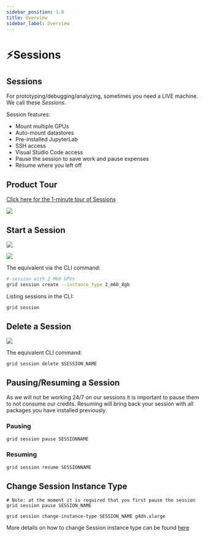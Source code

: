 ```yaml
---
sidebar_position: 1.0
title: Overview
sidebar_label: Overview
---
```


# ⚡Sessions

## Sessions

For prototyping/debugging/analyzing, sometimes you need a LIVE machine. We call these _Sessions_.

Session features:

* Mount multiple GPUs
* Auto-mount datastores
* Pre-installed JupyterLab
* SSH access
* Visual Studio Code access
* Pause the session to save work and pause expenses
* Resume where you left off

## Product Tour

[Click here for the 1-minute tour of Sessions](https://platform.grid.ai/#/dashboard?product_tour_id=221973)

![](/images/sessions/sessions-product-tour.png)

## **Start a Session**

![](/images/sessions/session.jpg)

![](/images/sessions/new-session.gif)

The equivalent via the CLI command:

```bash
# session with 2 M60 GPUs
grid session create --instance_type 2_m60_8gb
```

Listing sessions in the CLI:
```bash
grid session
```

## Delete a Session

![](/images/sessions/delete-session.gif)

The equivalent CLI command:

```text
grid session delete $SESSION_NAME
```

## Pausing/Resuming a Session

As we will not be working 24/7 on our sessions it is important to pause them to not consume 
our credits.  Resuming will bring back your session with all packages you have installed previously.

### Pausing

```bash
grid session pause SESSIONNAME
```

### Resuming

```bash
grid session resume SESSIONNAME
```

## Change Session Instance Type

```text
# Note: at the moment it is required that you first pause the session
grid session pause SESSION_NAME

grid session change-instance-type SESSION_NAME g4dn.xlarge
```

More details on how to change Session instance type can be found [here](./changing-instance-type.md)
